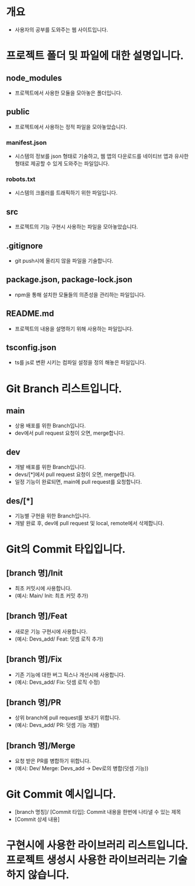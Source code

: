 # 개요

- 사용자의 공부를 도와주는 웹 사이트입니다.

# 프로젝트 폴더 및 파일에 대한 설명입니다.

## node_modules

- 프로젝트에서 사용한 모듈을 모아놓은 폴더입니다.

## public

- 프로젝트에서 사용하는 정적 파일을 모아놓았습니다.

### manifest.json

- 시스템의 정보를 json 형태로 기술하고, 웹 앱의 다운로드를 네이티브 앱과 유사한 형태로 제공할 수 있게 도와주는 파일입니다.

### robots.txt

- 시스템의 크롤러를 트래픽하기 위한 파일입니다.

## src

- 프로젝트의 기능 구현시 사용하는 파일을 모아놓았습니다.

## .gitignore

- git push시에 올리지 않을 파일을 기술합니다.

## package.json, package-lock.json

- npm을 통해 설치한 모듈들의 의존성을 관리하는 파일입니다.

## README.md

- 프로젝트의 내용을 설명하기 위해 사용하는 파일입니다.

## tsconfig.json

- ts를 js로 변환 시키는 컴파일 설정을 정의 해놓은 파일입니다.

# Git Branch 리스트입니다.

## main

- 상용 배포를 위한 Branch입니다.
- dev에서 pull request 요청이 오면, merge합니다.

## dev

- 개발 배포를 위한 Branch입니다.
- devs/[*]에서 pull request 요청이 오면, merge합니다.
- 일정 기능이 완료되면, main에 pull request를 요청합니다.

## des/[*]

- 기능별 구현을 위한 Branch입니다.
- 개발 완료 후, dev에 pull request 및 local, remote에서 삭제합니다.

# Git의 Commit 타입입니다.

## [branch 명]/Init

- 최초 커밋시에 사용합니다.
- (예시: Main/ Init: 최초 커밋 추가)

## [branch 명]/Feat

- 새로운 기능 구현시에 사용합니다.
- (예시: Devs_add/ Feat: 덧셈 로직 추가)

## [branch 명]/Fix

- 기존 기능에 대한 버그 픽스나 개선시에 사용합니다.
- (예시: Devs_add/ Fix: 덧셈 로직 수정)

## [branch 명]/PR

- 상위 branch에 pull request를 보내기 위합니다.
- (예시: Devs_add/ PR: 덧셈 기능 개발)

## [branch 명]/Merge

- 요청 받은 PR를 병합하기 위합니다.
- (예시: Dev/ Merge: Devs_add -> Dev로의 병합(덧셈 기능))

# Git Commit 예시입니다.

- [branch 명칭]/ [Commit 타입]: Commit 내용을 한번에 나타낼 수 있는 제목
- [Commit 상세 내용]

# 구현시에 사용한 라이브러리 리스트입니다. 프로젝트 생성시 사용한 라이브러리는 기술하지 않습니다.
